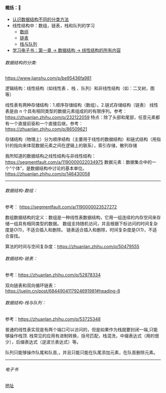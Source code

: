 #### 概括：

- [认识数据结构不同的分类方法](#数据结构的分类)
- 线性结构中：数组，链表，栈和队列的学习
  - [数组](#数据结构-数组)
  - [链表](#数据结构-链表)
  - [栈与队列](#数据结构-栈与队列)
- [学习电子书：第一章 -> 数据结构 -> 线性结构的所有内容](#电子书)

###### 数据结构的分类:

https://www.jianshu.com/p/be95436fa981

逻辑结构：线性结构（如线性表 、栈 、队列）和非线性结构（如：二叉树，图等）

线性表有两种存储结构：1.顺序存储结构（数组）。2.链式存储结构（链表）
线性表是由 n 个具有相同类型的数据元素组成的的有限序列。参考：https://zhuanlan.zhihu.com/p/232122059
特点：除了头部和尾部，任意元素都有一个直接前驱和一个直接后继。参考：https://zhuanlan.zhihu.com/p/86509621

存储结构（物理上）分为顺序结构（主要用于线性的数据结构）和链式结构（用指针的指向来体现数据元素之间在逻辑上的联系），索引存储，散列存储

我所知道的数据结构之线性结构与非线性结构：https://segmentfault.com/a/1190000022034975
数据元素：数据集合中的一个“个体”，是数据结构中讨论的基本单位。 https://zhuanlan.zhihu.com/p/146430058

---

###### 数据结构-数组：

参考： https://segmentfault.com/a/1190000023527272

数组数据结构的定义：数组是一种线性表数据结构，它用一组连续的内存空间来存储一组具有相同类型的数据。
数组支持随机访问，并且根据下标访问的时间复杂度是$O(1)$，不适合插入和删除。
链表适合插入和删除，时间复杂度是$O(1)$，不适合查找。

算法的时间与空间复杂度：https://zhuanlan.zhihu.com/p/50479555

###### 数据结构-链表：

参考：https://zhuanlan.zhihu.com/p/52878334

双向链表和双向循环链表：https://juejin.cn/post/6844904117924691981#heading-8

###### 数据结构-栈与队列：

参考：https://zhuanlan.zhihu.com/p/53725348

普通的线性表实现是有两个端口可以访问的，但是如果作为栈就要封闭一端,只能够操作栈顶.
栈常见的应用有进制转换，括号匹配，栈混洗，中缀表达式（用的很少），后缀表达式（逆波兰表达式）等。

队列只能够操作队尾和队首,，并且只能只能在队尾添加元素，在队首删除元素。

---

###### 电子书

[地址](https://leetcode-solution-leetcode-pp.gitbook.io/leetcode-solution/thinkings/basic-data-structure#xian-xing-jie-gou)
